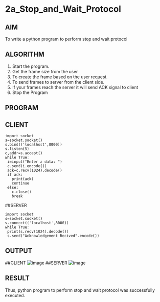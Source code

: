 # 2a_Stop_and_Wait_Protocol
## AIM 
To write a python program to perform stop and wait protocol
## ALGORITHM
1. Start the program.
2. Get the frame size from the user
3. To create the frame based on the user request.
4. To send frames to server from the client side.
5. If your frames reach the server it will send ACK signal to client
6. Stop the Program
## PROGRAM
## CLIENT
```
import socket
s=socket.socket()
s.bind(('localhost',8000))
s.listen(5)
c,addr=s.accept()
while True:
 i=input("Enter a data: ")
 c.send(i.encode())
 ack=c.recv(1024).decode()
 if ack:
   print(ack)
   continue
 else:
   c.close()
   break
```
##SERVER
```
import socket
s=socket.socket()
s.connect(('localhost',8000))
while True:
 print(s.recv(1024).decode())
 s.send("Acknowledgement Recived".encode())
```

## OUTPUT
##CLIENT
![image](https://github.com/Sabari-2005/2a_Stop_and_Wait_Protocol/assets/139338709/f640359e-a59b-475c-a710-40e4a3e18a17)
##SERVER
![image](https://github.com/Sabari-2005/2a_Stop_and_Wait_Protocol/assets/139338709/b29cf3e4-bbf9-48d3-9c90-c82f121df886)
## RESULT
Thus, python program to perform stop and wait protocol was successfully executed.
